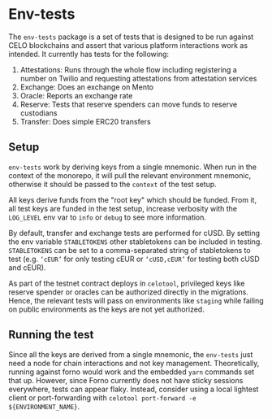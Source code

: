 # Env-tests

The `env-tests` package is a set of tests that is designed to be run against CELO blockchains and assert that various platform interactions work as intended. It currently has tests for the following:

1. Attestations: Runs through the whole flow including registering a number on Twilio and requesting attestations from attestation services
2. Exchange: Does an exchange on Mento
3. Oracle: Reports an exchange rate
4. Reserve: Tests that reserve spenders can move funds to reserve custodians
5. Transfer: Does simple ERC20 transfers

## Setup

`env-tests` work by deriving keys from a single mnemonic. When run in the context of the monorepo, it will pull the relevant environment mnemonic, otherwise it should be passed to the `context` of the test setup.

All keys derive funds from the "root key" which should be funded. From it, all test keys are funded in the test setup, increase verbosity with the `LOG_LEVEL` env var to `info` or `debug` to see more information.

By default, transfer and exchange tests are performed for cUSD. By setting the env variable `STABLETOKENS` other stabletokens can be included in testing. `STABLETOKENS` can be set to a comma-separated string of stabletokens to test (e.g. `‘cEUR’` for only testing cEUR or `‘cUSD,cEUR’` for testing both cUSD and cEUR). 

As part of the testnet contract deploys in `celotool`, privileged keys like reserve spender or oracles can be authorized directly in the migrations. Hence, the relevant tests will pass on environments like `staging` while failing on public environments as the keys are not yet authorized.

## Running the test

Since all the keys are derived from a single mnemonic, the `env-tests` just need a node for chain interactions and not key management. Theoretically, running against forno would work and the embedded `yarn` commands set that up. However, since Forno currently does not have sticky sessions everywhere, tests can appear flaky. Instead, consider using a local lightest client or port-forwarding with `celotool port-forward -e ${ENVIRONMENT_NAME}`.
